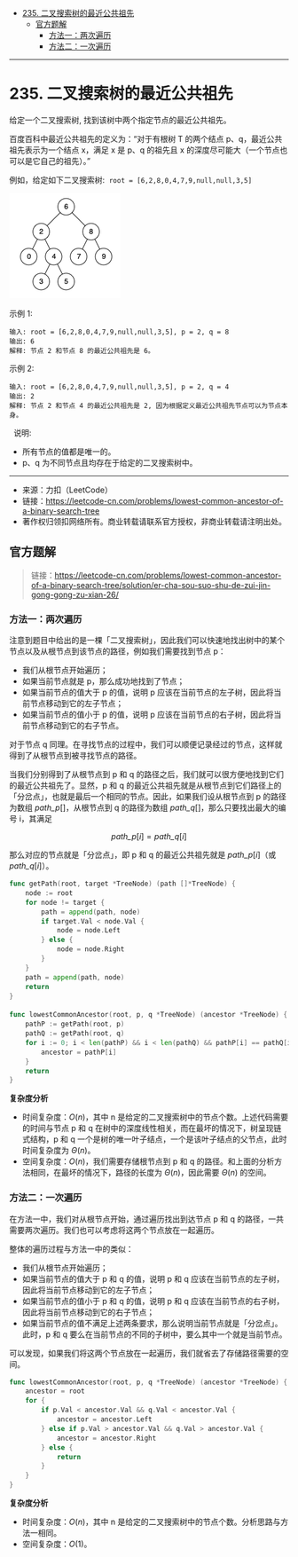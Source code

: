 - [235. 二叉搜索树的最近公共祖先](#235-二叉搜索树的最近公共祖先)
  - [官方题解](#官方题解)
    - [方法一：两次遍历](#方法一两次遍历)
    - [方法二：一次遍历](#方法二一次遍历)

------------------------------

# 235. 二叉搜索树的最近公共祖先

给定一个二叉搜索树, 找到该树中两个指定节点的最近公共祖先。

百度百科中最近公共祖先的定义为：“对于有根树 T 的两个结点 p、q，最近公共祖先表示为一个结点 x，满足 x 是 p、q 的祖先且 x 的深度尽可能大（一个节点也可以是它自己的祖先）。”

例如，给定如下二叉搜索树:  `root = [6,2,8,0,4,7,9,null,null,3,5]`

![](assets/no_0235_lowest_common_ancestor_of_a_binary_search_tree.png)

示例 1:

```
输入: root = [6,2,8,0,4,7,9,null,null,3,5], p = 2, q = 8
输出: 6 
解释: 节点 2 和节点 8 的最近公共祖先是 6。
```

示例 2:

```
输入: root = [6,2,8,0,4,7,9,null,null,3,5], p = 2, q = 4
输出: 2
解释: 节点 2 和节点 4 的最近公共祖先是 2, 因为根据定义最近公共祖先节点可以为节点本身。
```
 
说明:

- 所有节点的值都是唯一的。
- p、q 为不同节点且均存在于给定的二叉搜索树中。

--------------------

- 来源：力扣（LeetCode）
- 链接：https://leetcode-cn.com/problems/lowest-common-ancestor-of-a-binary-search-tree
- 著作权归领扣网络所有。商业转载请联系官方授权，非商业转载请注明出处。


## 官方题解

> 链接：https://leetcode-cn.com/problems/lowest-common-ancestor-of-a-binary-search-tree/solution/er-cha-sou-suo-shu-de-zui-jin-gong-gong-zu-xian-26/

### 方法一：两次遍历

注意到题目中给出的是一棵「二叉搜索树」，因此我们可以快速地找出树中的某个节点以及从根节点到该节点的路径，例如我们需要找到节点 p：

- 我们从根节点开始遍历；
- 如果当前节点就是 p，那么成功地找到了节点；
- 如果当前节点的值大于 p 的值，说明 p 应该在当前节点的左子树，因此将当前节点移动到它的左子节点；
- 如果当前节点的值小于 p 的值，说明 p 应该在当前节点的右子树，因此将当前节点移动到它的右子节点。

对于节点 q 同理。在寻找节点的过程中，我们可以顺便记录经过的节点，这样就得到了从根节点到被寻找节点的路径。

当我们分别得到了从根节点到 p 和 q 的路径之后，我们就可以很方便地找到它们的最近公共祖先了。显然，p 和 q 的最近公共祖先就是从根节点到它们路径上的「分岔点」，也就是最后一个相同的节点。因此，如果我们设从根节点到 p 的路径为数组 $\textit{path\_p}[]$，从根节点到 q 的路径为数组 $\textit{path\_q}[]$，那么只要找出最大的编号 i，其满足

$$
\textit{path\_p}[i] = \textit{path\_q}[i]
$$

那么对应的节点就是「分岔点」，即 p 和 q 的最近公共祖先就是 $\textit{path\_p}[i]$（或 $\textit{path\_q}[i]$）。

```go
func getPath(root, target *TreeNode) (path []*TreeNode) {
    node := root
    for node != target {
        path = append(path, node)
        if target.Val < node.Val {
            node = node.Left
        } else {
            node = node.Right
        }
    }
    path = append(path, node)
    return
}

func lowestCommonAncestor(root, p, q *TreeNode) (ancestor *TreeNode) {
    pathP := getPath(root, p)
    pathQ := getPath(root, q)
    for i := 0; i < len(pathP) && i < len(pathQ) && pathP[i] == pathQ[i]; i++ {
        ancestor = pathP[i]
    }
    return
}
```

**复杂度分析**

- 时间复杂度：$O(n)$，其中 n 是给定的二叉搜索树中的节点个数。上述代码需要的时间与节点 p 和 q 在树中的深度线性相关，而在最坏的情况下，树呈现链式结构，p 和 q 一个是树的唯一叶子结点，一个是该叶子结点的父节点，此时时间复杂度为 $\Theta(n)$。
- 空间复杂度：$O(n)$，我们需要存储根节点到 p 和 q 的路径。和上面的分析方法相同，在最坏的情况下，路径的长度为 $\Theta(n)$，因此需要 $\Theta(n)$ 的空间。

### 方法二：一次遍历

在方法一中，我们对从根节点开始，通过遍历找出到达节点 p 和 q 的路径，一共需要两次遍历。我们也可以考虑将这两个节点放在一起遍历。

整体的遍历过程与方法一中的类似：

- 我们从根节点开始遍历；
- 如果当前节点的值大于 p 和 q 的值，说明 p 和 q 应该在当前节点的左子树，因此将当前节点移动到它的左子节点；
- 如果当前节点的值小于 p 和 q 的值，说明 p 和 q 应该在当前节点的右子树，因此将当前节点移动到它的右子节点；
- 如果当前节点的值不满足上述两条要求，那么说明当前节点就是「分岔点」。此时，p 和 q 要么在当前节点的不同的子树中，要么其中一个就是当前节点。

可以发现，如果我们将这两个节点放在一起遍历，我们就省去了存储路径需要的空间。

```go
func lowestCommonAncestor(root, p, q *TreeNode) (ancestor *TreeNode) {
    ancestor = root
    for {
        if p.Val < ancestor.Val && q.Val < ancestor.Val {
            ancestor = ancestor.Left
        } else if p.Val > ancestor.Val && q.Val > ancestor.Val {
            ancestor = ancestor.Right
        } else {
            return
        }
    }
}
```

**复杂度分析**

- 时间复杂度：$O(n)$，其中 n 是给定的二叉搜索树中的节点个数。分析思路与方法一相同。
- 空间复杂度：$O(1)$。